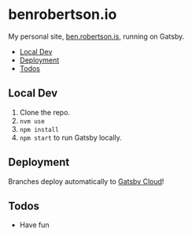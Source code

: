 # benrobertson.io

My personal site, [ben.robertson.is](https://ben.robertson.is), running on Gatsby.

  - [Local Dev](#local-dev)
  - [Deployment](#deployment)
  - [Todos](#todos)

## Local Dev

 1. Clone the repo.
 1. `nvm use`
 1. `npm install`
 2. `npm start` to run Gatsby locally.

## Deployment

Branches deploy automatically to [Gatsby Cloud](https://www.gatsbyjs.com/get-started)!

## Todos

 - Have fun
